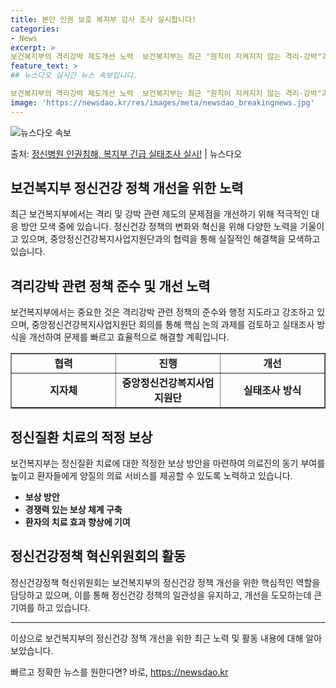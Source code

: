 ```yaml
---
title: 본인 인권 보호 복지부 감사 조사 실시합니다!
categories:
- News
excerpt: >
보건복지부의 격리강박 제도개선 노력  보건복지부는 최근 "원칙이 지켜지지 않는 격리·강박"과 "병원의 인권침…
feature_text: >
## 뉴스다오 실시간 뉴스 속보입니다.

보건복지부의 격리강박 제도개선 노력  보건복지부는 최근 "원칙이 지켜지지 않는 격리·강박"과 "병원의 인권침…
image: 'https://newsdao.kr/res/images/meta/newsdao_breakingnews.jpg'
---
```


![뉴스다오 속보](https://newsdao.kr/res/images/meta/newsdao_breakingnews.jpg)

<p>출처: <a href="https://newsdao.kr/4605" rel="dofollow">정신병원 인권침해, 복지부 긴급 실태조사 실시!</a> | 뉴스다오</p>

<h2 data-ke-size="size26">보건복지부 정신건강 정책 개선을 위한 노력</h2>
<p data-ke-size="size16">최근 보건복지부에서는 격리 및 강박 관련 제도의 문제점을 개선하기 위해 적극적인 대응 방안 모색 중에 있습니다. 정신건강 정책의 변화와 혁신을 위해 다양한 노력을 기울이고 있으며, 중앙정신건강복지사업지원단과의 협력을 통해 실질적인 해결책을 모색하고 있습니다. </p>

<h2 data-ke-size="size24">격리강박 관련 정책 준수 및 개선 노력</h2>
<p data-ke-size="size16">보건복지부에서는 중요한 것은 격리강박 관련 정책의 준수와 행정 지도라고 강조하고 있으며, 중앙정신건강복지사업지원단 회의를 통해 핵심 논의 과제를 검토하고 실태조사 방식을 개선하여 문제를 빠르고 효율적으로 해결할 계획입니다. </p>

<table style="width: 100%;" border="1">
<tbody>
<tr>
<td style="text-align: center; width: 191px; height: 17px;"><b>협력</b></td>
<td style="text-align: center; width: 191px; height: 17px;"><b>진행</b></td>
<td style="text-align: center; width: 191px; height: 17px;"><b>개선</b></td>
</tr>
<tr>
<td style="text-align: center; height: 17px;"><b>지자체</b></td>
<td style="text-align: center; height: 17px;"><b>중앙정신건강복지사업지원단</b></td>
<td style="text-align: center; height: 17px;"><b>실태조사 방식</b></td>
</tr>
</tbody>
</table>

<h2 data-ke-size="size24">정신질환 치료의 적정 보상</h2>
<p data-ke-size="size16">보건복지부는 정신질환 치료에 대한 적정한 보상 방안을 마련하여 의료진의 동기 부여를 높이고 환자들에게 양질의 의료 서비스를 제공할 수 있도록 노력하고 있습니다. </p>

<ul>
<li><b>보상 방안</b></li>
<li><b>경쟁력 있는 보상 체계 구축</b></li>
<li><b>환자의 치료 효과 향상에 기여</b></li>
</ul>

<h2 data-ke-size="size24">정신건강정책 혁신위원회의 활동</h2>
<p data-ke-size="size16">정신건강정책 혁신위원회는 보건복지부의 정신건강 정책 개선을 위한 핵심적인 역할을 담당하고 있으며, 이를 통해 정신건강 정책의 일관성을 유지하고, 개선을 도모하는데 큰 기여를 하고 있습니다. </p>

<hr>

<p data-ke-size="size16">이상으로 보건복지부의 정신건강 정책 개선을 위한 최근 노력 및 활동 내용에 대해 알아보았습니다. </p>
<p data-ke-size="size16"></p> 

빠르고 정확한 뉴스를 원한다면? 바로, <a href="https://newsdao.kr" rel="dofollow">https://newsdao.kr</a>


    

